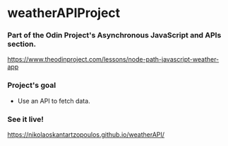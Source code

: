 # weatherAPIProject

### Part of the Odin Project's Asynchronous JavaScript and APIs section.

https://www.theodinproject.com/lessons/node-path-javascript-weather-app

### Project's goal
* Use an API to fetch data.


### See it live!
https://nikolaoskantartzopoulos.github.io/weatherAPI/
